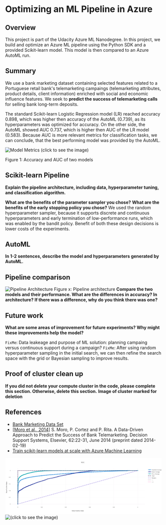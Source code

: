 # Optimizing an ML Pipeline in Azure

## Overview
This project is part of the Udacity Azure ML Nanodegree.
In this project, we build and optimize an Azure ML pipeline using the Python SDK and a provided Scikit-learn model.
This model is then compared to an Azure AutoML run.

## Summary
We use a bank marketing dataset containing selected features related to a Portuguese retail bank's telemarketing campaings
(telemarketing attributes, product details, client information) enriched with social and economic influence features. We seek to 
**predict the success of telemarketing calls** for selling bank long-term deposits.

The standard Scikit-learn Logistic Regression model (LR) reached accuracy 0.898, which was higher then accuracy of the AutoML (0.739), as its hyperparameters was optimized for accuracy. On the other side, the AutoML showed AUC 0.737, which is higher then AUC of the LR model (0.583). Because AUC is more relevant metrics for classification tasks, we can conclude, that the best performing model was provided by the AutoML.

![Model Metrics (click to see the image)](img/AML-Results?raw=true)

Figure 1: Accuracy and AUC of two models

## Scikit-learn Pipeline
**Explain the pipeline architecture, including data, hyperparameter tuning, and classification algorithm.**

**What are the benefits of the parameter sampler you chose?**
**What are the benefits of the early stopping policy you chose?**
We used the random hyperparameter sampler, because it supports discrete and continuous hyperparameters and early termination of low-performance runs, which was enabled by the bandit policy. Benefit of both these design decisions is lower costs of the experiments.

## AutoML
**In 1-2 sentences, describe the model and hyperparameters generated by AutoML.**

## Pipeline comparison

![Pipeline Architecture](http://www.plantuml.com/plantuml/png/NP3FoXD14CJl_HHzZ1SH3nvsGuWQmOE2g0TlePDKrd7dpz3J4rZ8mpl9VlbOSgtvLNNLR8k9MWsUkayIH_uDZo0wmbmSU2SczFuT7vEl8POrTJju6FZ3GwAL9SwA2wBngU7i8QCCO8adhj75Sz8WvYvW5tErygQdxeSYY-9keBNRc8gBRmVO_iz-MZMYcKRglauPkjERDxiCxoAkLB9tHjslZACxJzHo9C2WL2Ha3-rdWcLecQySGzHFL2pbt9PHJjuTfoVsSufdDrG5tGlTk7_fq1FQb3kuG7XHJcliswLw2CwUz7dAuy37QkdxjyMOHTxBsp9heSqbvc_vSX5V3QmerLlPKFSJWoi6PViB3ka4VwLjCzJW_mC0)
Figure x: Pipeline architecture
**Compare the two models and their performance. What are the differences in accuracy? In architecture? If there was a difference, why do you think there was one?**

## Future work
**What are some areas of improvement for future experiments? Why might these improvements help the model?**

`FixMe`: Data leakeage and purpose of ML solution: planning campaing versus continuous support during a campaign?
`FixMe`: After using random hyperparameter sampling in the initial search, we can then refine the search space with the grid or Bayesian sampling to improve results.

## Proof of cluster clean up
**If you did not delete your compute cluster in the code, please complete this section. Otherwise, delete this section.**
**Image of cluster marked for deletion**

## References
+ [Bank Marketing Data Set](https://archive.ics.uci.edu/ml/datasets/Bank+Marketing)
+ [\[Moro et al., 2014\]](https://core.ac.uk/download/pdf/55631291.pdf) S. Moro, P. Cortez and P. Rita. A Data-Driven Approach to Predict the Success of Bank Telemarketing. Decision Support Systems, Elsevier, 62:22-31, June 2014 (preprint dated 2014-02-19)
+ [Train scikit-learn models at scale with Azure Machine Learning](https://docs.microsoft.com/en-us/azure/machine-learning/how-to-train-scikit-learn?view=azure-ml-py)

![AutoML-ROC (click to see the image)](img/AML-AutoML-ROC.png?raw=true)
![(click to see the image)](img/?raw=true)

<!--
@startuml
:Connect to Bank Telemarketing Data
20 columns<
:Delete 6 columns
(to prevent data leakage and uninformative inputs);
:Prepare data
<i>train.get_X_y()</i>;
fork
:HyperDrive pipeline|
split
:Specify
parameter
sampler;
split again
:Specify early
stopping
policy;
split again
:Configure
training
job;
end split
:Configure HyperDrive run;
:Submit HyperDrive run;
fork again
:AutoML pipeline|
:Configure AutoML run;
:Submit AutoML run;
end fork
:Evalute results>
:Register the model|
@enduml
-->

